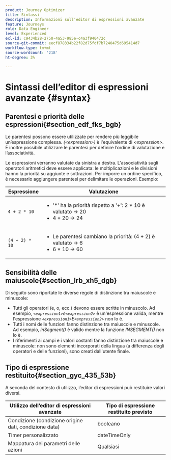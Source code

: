 ```yaml
---
product: Journey Optimizer
title: Sintassi
description: Informazioni sull’editor di espressioni avanzate
feature: Journeys
role: Data Engineer
level: Experienced
exl-id: c9434b28-2750-4a53-985e-c4a3f940472c
source-git-commit: eecf878334b22f82d75fdf7b7240475d695414d7
workflow-type: tm+mt
source-wordcount: '218'
ht-degree: 3%

---
```


# Sintassi dell’editor di espressioni avanzate {#syntax}

## Parentesi e priorità delle espressioni{#section_edf_fks_bgb}

Le parentesi possono essere utilizzate per rendere più leggibile un’espressione complessa. _(&lt;expression>)_ è l&#39;equivalente di _&lt;expression>_. È inoltre possibile utilizzare le parentesi per definire l’ordine di valutazione e l’associatività.

Le espressioni verranno valutate da sinistra a destra. L&#39;associatività sugli operatori aritmetici deve essere applicata: le moltiplicazioni e le divisioni hanno la priorità su aggiunte e sottrazioni. Per imporre un ordine specifico, è necessario aggiungere parentesi per delimitare le operazioni. Esempio:

<!--```5 + 2 * 10 = 25, and (5 + 2) * 10 = 70```-->

| Espressione | Valutazione |
|--- |--- |
| `4 + 2 * 10` | <ul><li>&#39;*&#39; ha la priorità rispetto a &#39;+&#39;: 2 * 10 è valutato → 20</li><li>4 + 20 → 24</li></ul> |
| `(4 + 2) * 10` | <ul><li>Le parentesi cambiano la priorità: (4 + 2) è valutato → 6</li><li> 6 * 10 → 60</li></ul> |

## Sensibilità delle maiuscole{#section_lrb_xh5_dgb}

Di seguito sono riportate le diverse regole di distinzione tra maiuscole e minuscole:

* Tutti gli operatori (e, o, ecc.) devono essere scritte in minuscolo. Ad esempio, _`<expression1>`e`<expression2>`_ è un&#39;espressione valida, mentre l&#39;espressione _`<expression1>`E`<expression2>`_ non lo è.
* Tutti i nomi delle funzioni fanno distinzione tra maiuscole e minuscole. Ad esempio, _inSegment()_ è valido mentre la funzione _INSEGMENT()_ non lo è.
* I riferimenti ai campi e i valori costanti fanno distinzione tra maiuscole e minuscole: non sono elementi incorporati della lingua (a differenza degli operatori e delle funzioni), sono creati dall&#39;utente finale.

## Tipo di espressione restituito{#section_gyc_435_53b}

A seconda del contesto di utilizzo, l’editor di espressioni può restituire valori diversi.

| Utilizzo dell’editor di espressioni avanzate | Tipo di espressione restituito previsto |
|--- |--- |
| Condizione (condizione origine dati, condizione data) | booleano |
| Timer personalizzato | dateTimeOnly |
| Mappatura dei parametri delle azioni | Qualsiasi |
